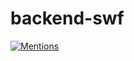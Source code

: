 # backend-swf

[![Mentions](http://107.170.57.103/spirehq/backend-swf.svg)](http://107.170.57.103/spirehq/backend-swf)
